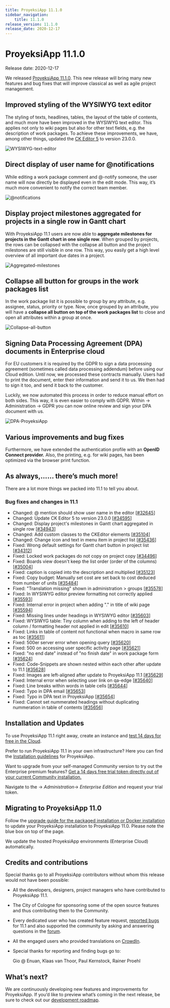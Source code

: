 ```yaml
---
title: ProyeksiApp 11.1.0
sidebar_navigation:
    title: 11.1.0
release_version: 11.1.0
release_date: 2020-12-17
---
```



# ProyeksiApp 11.1.0

Release date: 2020-12-17

We released [ProyeksiApp 11.1.0](https://community.openproject.com/versions/1424).
This new release will bring many new features and bug fixes that will improve classical as well as agile project management. 

## Improved styling of the WYSIWYG text editor

The styling of texts, headlines, tables, the layout of the table of  contents, and much more have been improved in the WYSIWYG text editor.  This applies not only to wiki pages but also for other text fields, e.g. the description of work packages. To achieve these improvements, we  have, among other things, updated the [CK Editor 5](https://ckeditor.com/ckeditor-5/) to version 23.0.0.

![WYSIWYG-text-editor](WYSIWYG-text-editor.png)

## Direct display of user name for @notifications

While editing a work package comment and @-notify someone, the user  name will now directly be displayed even in the edit mode. This way,  it’s much more convenient to notify the correct team member.

![@notifications](@notifications.png)

## Display project milestones aggregated for projects in a single row in Gantt chart

With ProyeksiApp 11.1 users are now able to **aggregate milestones for projects in the Gantt chart in one single row**. When grouped by projects, the rows can be collapsed with the collapse  all button and the project milestones are still visible in one row. This way, you easily get a high level overview of all important due dates in a project.

![Aggregated-milestones](Aggregated-milestones.png)

## Collapse all button for groups in the work packages list

In the work package list it is possible to group by any attribute,  e.g. assignee, status, priority or type. Now, once grouped by an  attribute, you will have a **collapse all button on top of the work packages list** to close and open all attributes within a group at once.

![Collapse-all-button](Collapse-all-button.png)

## Signing Data Processing Agreement (DPA) documents in Enterprise cloud

For EU customers it is required by the GDPR to sign a data processing agreement (sometimes called data processing addendum) before using our Cloud edition. Until now, we processed these contracts manually. Users had to print the document, enter their information and send it to us. We then had to sign it too, and send it back to the customer.

Luckily, we now automated this process in order to reduce manual effort on both sides. This way, it is even easier to comply with GDPR. Within -> Administration -> GDPR you can now online review and sign your DPA document with us.

![DPA-ProyeksiApp](DPA-ProyeksiApp.png)



## Various improvements and bug fixes

Furthermore, we have extended the authentication profile with an **OpenID Connect provider.** Also, the printing, e.g. for wiki pages, has been optimized via the browser print function.

## As always,…… there’s much more!

There are a lot more things we packed into 11.1 to tell you about.

### Bug fixes and changes in 11.1

- Changed: @ mention should show user name in the editor \[[#32645](https://community.openproject.com/wp/32645)\]
- Changed: Update CK Editor 5 to version 23.0.0 \[[#34595](https://community.openproject.com/wp/34595)\]
- Changed: Display project's milestones in Gantt chart aggregated in single row \[[#34943](https://community.openproject.com/wp/34943)\]
- Changed: Add custom classes to the CKEditor elements \[[#35104](https://community.openproject.com/wp/35104)\]
- Changed: Change icon and text in menu item in project list \[[#35436](https://community.openproject.com/wp/35436)\]
- Fixed: Wrong default settings for Gantt chart button in project list \[[#34312](https://community.openproject.com/wp/34312)\]
- Fixed: Locked work packages do not copy on project copy \[[#34496](https://community.openproject.com/wp/34496)\]
- Fixed: Boards view doesn't keep the list order (order of the columns) \[[#35004](https://community.openproject.com/wp/35004)\]
- Fixed: caption is copied into the description and multiplied \[[#35123](https://community.openproject.com/wp/35123)\]
- Fixed: Copy budget: Manually set cost are set back to cost deduced from number of units \[[#35484](https://community.openproject.com/wp/35484)\]
- Fixed: "Translation missing" shown in administration > groups \[[#35578](https://community.openproject.com/wp/35578)\]
- Fixed: In WYSIWYG editor preview formatting not correctly applied \[[#35593](https://community.openproject.com/wp/35593)\]
- Fixed: Internal error in project when adding "." in title of wiki page \[[#35594](https://community.openproject.com/wp/35594)\]
- Fixed: Missing lines under headings in WYSIWYG editor \[[#35603](https://community.openproject.com/wp/35603)\]
- Fixed: WYSIWYG table: Tiny column when adding to the left of header column / formatting header not applied in edit \[[#35610](https://community.openproject.com/wp/35610)\]
- Fixed: Links in table of content not functional when macro in same row as toc \[[#35611](https://community.openproject.com/wp/35611)\]
- Fixed: 500er server error when opening query \[[#35620](https://community.openproject.com/wp/35620)\]
- Fixed: 500 on accessing user specific activity page \[[#35621](https://community.openproject.com/wp/35621)\]
- Fixed: "no end date" instead of "no finish date" in work package form \[[#35624](https://community.openproject.com/wp/35624)\]
- Fixed: Code-Snippets are shown nested within each other after update to 11.1 \[[#35628](https://community.openproject.com/wp/35628)\]
- Fixed: Images are left-aligned after update to ProyeksiApp 11.1 \[[#35629](https://community.openproject.com/wp/35629)\]
- Fixed: Internal error when selecting user link on qa-edge \[[#35640](https://community.openproject.com/wp/35640)\]
- Fixed: Line breaks within words in table cells \[[#35644](https://community.openproject.com/wp/35644)\]
- Fixed: Typo in DPA email \[[#35653](https://community.openproject.com/wp/35653)\]
- Fixed: Typo in DPA text in ProyeksiApp \[[#35654](https://community.openproject.com/wp/35654)\]
- Fixed: Cannot set nummerated headings without duplicating nummeration in table of contents \[[#35656](https://community.openproject.com/wp/35656)\]

## Installation and Updates

To use ProyeksiApp 11.1 right away, create an instance and [test 14 days for free in the Cloud](https://start.openproject.com/).

Prefer to run ProyeksiApp 11.1 in your own infrastructure?
Here you can find the [Installation guidelines](../../installation-and-operations) for ProyeksiApp.

Want to upgrade from your self-managed Community version to try out the Enterprise premium features? [Get a 14 days free trial token directly out of your current Community installation.](https://www.openproject.org/blog/enterprise-edition-upgrade-test-free/)

Navigate to the -> *Administration*-> *Enterprise Edition* and request your trial token.

## Migrating to ProyeksiApp 11.0

Follow the [upgrade guide for the packaged installation or Docker installation](../../installation-and-operations/operation/upgrading/) to update your ProyeksiApp installation to ProyeksiApp 11.0. Please note the blue box on top of the page.

We update the hosted ProyeksiApp environments (Enterprise Cloud) automatically.

## Credits and contributions

Special thanks go to all ProyeksiApp contributors without whom this release would not have been possible:

- All the developers, designers, project managers who have contributed to ProyeksiApp 11.1.

- The City of Cologne for sponsoring some of the open source features and thus contributing them to the Community.

- Every dedicated user who has created feature request, [reported bugs](../../development/report-a-bug/) for 11.1 and also supported the community by asking and answering questions in the [forum](https://community.openproject.org/projects/openproject/boards).

- All the engaged users who provided translations on [CrowdIn](https://crowdin.com/projects/opf).

- Special thanks for reporting and finding bugs go to:

  Gio @ Enuan, Klaas van Thoor, Paul Kernstock, Rainer Proehl

## What’s next?

We are continuously developing new features and improvements for  ProyeksiApp. If you’d like to preview what’s coming in the next release, be sure to check out our [development roadmap](https://community.openproject.com/projects/openproject/work_packages?query_id=918).
